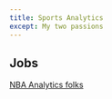```yaml
---
title: Sports Analytics
except: My two passions
---
```





## Jobs
[NBA Analytics folks](https://www.nbastuffer.com/analytics101/nba-teams-that-have-analytics-department/)

